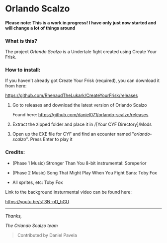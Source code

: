# Orlando Scalzo
#### **Please note: This is a work in progress! I have only just now started and will change a lot of things around**

### What is this?
The project *Orlando Scalzo* is a Undertale fight created using Create Your Frisk.

### How to install:
If you haven't already got Create Your Frisk (required), you can download it from here:

https://github.com/RhenaudTheLukark/CreateYourFrisk/releases

1. Go to releases and download the latest version of Orlando Scalzo

   Found here: https://github.com/daniel071/orlando-scalzo/releases
2. Extract the zipped folder and place it in /[Your CYF Directory]/Mods
  
3. Open up the EXE file for CYF and find an ecounter named "*orlando-scalzo*". Press Enter to play it


### Credits:
* (Phase 1 Music) Stronger Than You 8-bit instrumental: Soreperior 

* (Phase 2 Music) Song That Might Play When You Fight Sans: Toby Fox

* All sprites, etc: Toby Fox

Link to the background insturmental video can be found here:

https://youtu.be/sT3N-pD_hGU

---
*Thanks,*

*The Orlando Scalzo team*

> Contributed by Daniel Pavela
